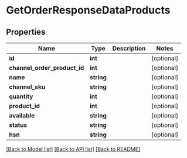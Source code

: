 # GetOrderResponseDataProducts

## Properties
Name | Type | Description | Notes
------------ | ------------- | ------------- | -------------
**id** | **int** |  | [optional] 
**channel_order_product_id** | **int** |  | [optional] 
**name** | **string** |  | [optional] 
**channel_sku** | **string** |  | [optional] 
**quantity** | **int** |  | [optional] 
**product_id** | **int** |  | [optional] 
**available** | **string** |  | [optional] 
**status** | **string** |  | [optional] 
**hsn** | **string** |  | [optional] 

[[Back to Model list]](../README.md#documentation-for-models) [[Back to API list]](../README.md#documentation-for-api-endpoints) [[Back to README]](../README.md)


